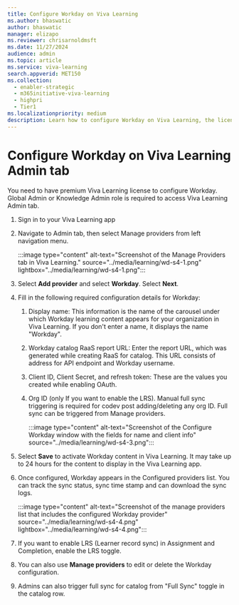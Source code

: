 ```yaml
---
title: Configure Workday on Viva Learning
ms.author: bhaswatic
author: bhaswatic
manager: elizapo
ms.reviewer: chrisarnoldmsft
ms.date: 11/27/2024
audience: admin
ms.topic: article
ms.service: viva-learning
search.appverid: MET150
ms.collection:
  - enabler-strategic
  - m365initiative-viva-learning
  - highpri
  - Tier1
ms.localizationpriority: medium
description: Learn how to configure Workday on Viva Learning, the licensing required for the process, and also how to enable Single Sign On (SSO) 
---
```

# Configure Workday on Viva Learning Admin tab

You need to have premium Viva Learning license to configure Workday. Global Admin or Knowledge Admin role is required to access Viva Learning Admin tab.

1. Sign in to your Viva Learning app

2. Navigate to Admin tab, then select Manage providers from left navigation menu. 

   :::image type="content" alt-text="Screenshot of the Manage Providers tab in Viva Learning." source="../media/learning/wd-s4-1.png" lightbox="../media/learning/wd-s4-1.png":::

3. Select **Add provider** and select **Workday**. Select **Next**.

4. Fill in the following required configuration details for Workday:

   1. Display name: This information is the name of the carousel under which Workday learning content appears for your organization in Viva Learning. If you don't enter a name, it displays the name "Workday".

   1. Workday catalog RaaS report URL: Enter the report URL, which was generated while creating RaaS for catalog. This URL consists of address for API endpoint and Workday username.  

   1. Client ID, Client Secret, and refresh token: These are the values you created while enabling OAuth.

   1. Org ID (only If you want to enable the LRS). Manual full sync triggering is required for codev post adding/deleting any org ID. Full sync can be triggered from Manage providers.

      :::image type="content" alt-text="Screenshot of the Configure Workday window with the fields for name and client info" source="../media/learning/wd-s4-3.png":::

5. Select **Save** to activate Workday content in Viva Learning. It may take up to 24 hours for the content to display in the Viva Learning app.

6. Once configured, Workday appears in the Configured providers list. You can track the sync status, sync time stamp and can download the sync logs.

   :::image type="content" alt-text="Screenshot of the manage providers list that includes the configured Workday provider" source="../media/learning/wd-s4-4.png" lightbox="../media/learning/wd-s4-4.png":::

7. If you want to enable LRS (Learner record sync) in Assignment and Completion, enable the LRS toggle.
 
8. You can also use **Manage providers** to edit or delete the Workday configuration.
 
9. Admins can also trigger full sync for catalog from "Full Sync" toggle in the catalog row.
